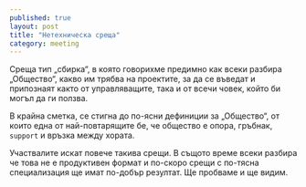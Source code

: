 ```yaml
---
published: true
layout: post
title: "Нетехническа среща"
category: meeting
---
```


Среща тип „сбирка“, в която говорихме предимно как всеки разбира „Общество“, какво им трябва на проектите,
за да се въведат и припознаят както от управляващите, така и от всечи човек, който би могъл да ги ползва.

В крайна сметка, се стигна до по-ясни дефиниции за „Общество“, от които
една от най-повтарящите бе, че общество е опора, гръбнак, `support` и връзка между хората.

Участвалите искат повече такива срещи. В същото време всеки разбира че това не е продуктивен формат и по-скоро
срещи с по-тясна специализация ще имат по-добър резултат. Ще пробваме и ще видим.